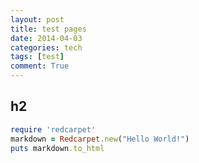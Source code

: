 ```yaml
---
layout: post
title: test pages
date: 2014-04-03
categories: tech
tags: [test]
comment: True
---
```


## h2

```ruby
require 'redcarpet'
markdown = Redcarpet.new("Hello World!")
puts markdown.to_html
```

